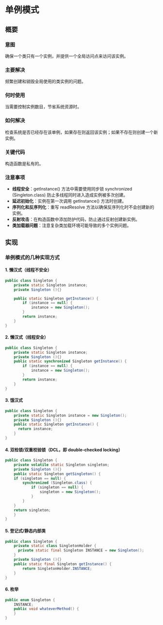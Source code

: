 # 单例模式
## 概要
### 意图
确保一个类只有一个实例，并提供一个全局访问点来访问该实例。

### 主要解决
频繁创建和销毁全局使用的类实例的问题。

### 何时使用
当需要控制实例数目，节省系统资源时。

### 如何解决
检查系统是否已经存在该单例，如果存在则返回该实例；如果不存在则创建一个新实例。

### 关键代码
构造函数是私有的。

### 注意事项
- **线程安全**：getInstance() 方法中需要使用同步锁 synchronized (Singleton.class) 防止多线程同时进入造成实例被多次创建。
- **延迟初始化**：实例在第一次调用 getInstance() 方法时创建。
- **序列化和反序列化**：重写 readResolve 方法以确保反序列化时不会创建新的实例。
- **反射攻击**：在构造函数中添加防护代码，防止通过反射创建新实例。
- **类加载器问题**：注意复杂类加载环境可能导致的多个实例问题。

## 实现

### 单例模式的几种实现方式
#### 1. 懒汉式（线程不安全）
```java
public class Singleton {
    private static Singleton instance;
    private Singleton (){}

    public static Singleton getInstance() {
        if (instance == null) {
            instance = new Singleton();
        }
        return instance;
    }
}
```
#### 2. 懒汉式（线程安全）
```java
public class Singleton {
    private static Singleton instance;
    private Singleton (){}
    public static synchronized Singleton getInstance() {
        if (instance == null) {
            instance = new Singleton();
        }
        return instance;
    }
}
```

#### 3. 饿汉式
```java
public class Singleton {
    private static Singleton instance = new Singleton();
    private Singleton (){}
    public static Singleton getInstance() {
      return instance;
    }
}
```

#### 4. 双检锁/双重校验锁（DCL，即 double-checked locking）
```java
public class Singleton {
    private volatile static Singleton singleton;
    private Singleton (){}
    public static Singleton getSingleton() {
    if (singleton == null) {
        synchronized (Singleton.class) {
            if (singleton == null) {
                singleton = new Singleton();
            }
        }
    }
    return singleton;
    }
}
```

#### 5. 登记式/静态内部类
```java
public class Singleton {
    private static class SingletonHolder {
      private static final Singleton INSTANCE = new Singleton();
    }
    private Singleton (){}
    public static final Singleton getInstance() {
        return SingletonHolder.INSTANCE;
    }
}
```

#### 6. 枚举
```java
public enum Singleton {
    INSTANCE;
    public void whateverMethod() {
    }
}
```